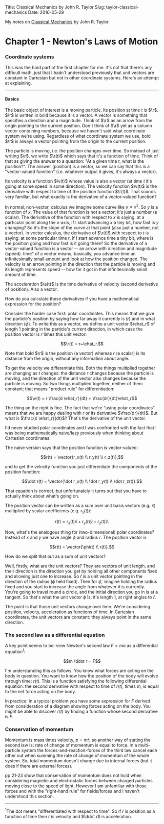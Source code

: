 Title: Classical Mechanics by John R. Taylor
Slug: taylor-classical-mechanics
Date: 2016-05-29


My notes on [Classical Mechanics](http://www.amazon.com/Classical-Mechanics-John-R-Taylor/dp/189138922X) by John R. Taylor.


$$
\newcommand{\vec}{\mathbf}
\newcommand{\ehat}{\vec{\hat e}}
\newcommand{\r}{\vec{r}}
\newcommand{\v}{\vec{v}}
\newcommand{\a}{\vec{a}}
\newcommand{\vector}[1]{\begin{bmatrix}#1\end{bmatrix}}
$$


# Chapter 1 - Newton's Laws of Motion


### Coordinate systems

This was the hard part of the first chapter for me. It's not that there's any
difficult math, just that I hadn't understood previously that unit vectors are
constant in Cartesian but not in other coordinate systems. Here's an attempt at
explaining.

-------------------------------------------------------------------------------

#### Basics

The basic object of interest is a moving particle. Its position at time $t$ is
$\r$. $\r$ is written in bold because it is a vector. A vector is something
that specifies a direction and a magnitude. Think of $\r$ as an arrow from the
origin pointing to the current position. Don't think of $\r$ yet as a column
vector containing numbers, because we haven't said what coordinate system
we're using. Regardless of what coordinate system we use, bold $\r$ is always
a vector pointing from the origin to the current position.

The particle is moving, i.e. the position changes over time. So instead of just
writing $\r$, we write $\r(t)$ which says that it's a function of time. Think
of that as giving the answer to a question: "At a given time $t$, what is the
position?". The answer (position) is a vector, so we can say that this is a
"vector-valued function" (i.e. whatever output it gives, it's always a vector).

Its velocity is a function $\v(t)$ whose value is also a vector (at time $t$
it's going at some speed in some direction). The velocity function $\v(t)$ is
the derivative with respect to time of the position function $\r(t)$. That
sounds very familiar, but what exactly is the derivative of a vector-valued
function?

In normal, non-vector, calculus we imagine some curve like $y = x^2$. So $y$ is
a function of $x$. The value of that function is not a vector; it's just a
number (a scalar). The derivative of the function with respect to $x$ is
saying: at a particular point along the x-axis, if I start advancing $x$ a tiny
bit, how fast is $y$ changing? So it's the slope of the curve at that point
(also just a number, not a vector). In vector calculus, the derivative of
$\r(t)$ with respect to $t$ is saying: at some particular time $t$, if I start
advance time a tiny bit, where is the position going and how fast is it going
there? So the derivative of a vector-valued function is a vector -- an arrow
with direction and magnitude (speed).
time" of a vector means, basically, you advance time an infinitesimally small
amount and look at how the position changed. The velocity is an arrow pointing
in the direction that the particle is moving and its length represents speed --
how far it got in that infinitesimally small amount of time.

The acceleration $\a(t)$ is the time derivative of velocity (second derivative
of position). Also a vector.

How do you calculate these derivatives if you have a mathematical expression
for the position?

Consider the harder case first: polar coordinates. This means that we give the
particle's position by saying how far away it currently is ($r$) and in what
direction ($\phi$). To write this as a vector, we define a unit vector
$\ehat_r$ of length 1 pointing in the particle's current direction, in which
case the position vector is $r$ times this unit vector:

$$\r(t) = r~\ehat_r.$$

Note that bold $\r$ is the position (a vector) whereas $r$ (a scalar) is its
distance from the origin, without any information about angle.

To get the velocity we differentiate this. Both the things multiplied together
are changing as $t$ changes: the distance $r$ changes because the particle is
moving, and the direction of the unit vector also changes because the particle
is moving. So two things multiplied together, neither of them constant; that
means "product rule" for differentiation:

$$\v(t) = r \frac{d \ehat_r}{dt} + \frac{dr}{dt}\ehat_r$$

The thing on the right is fine. The fact that we're "using polar coordinates"
means that we are happy dealing with $r$ or its derivative $\frac{dr}{dt}$. But
what is $\frac{d \ehat_r}{dt}$? That's the derivative of the unit vector.


I'd never studied polar coordinates and I was confronted with the fact that I was being mathematically naive/lazy previously when thinking about Cartesian coordinates.

The naive version says that the position function is vector-valued:

$$r(t) = \vector{r_x(t) \\ r_y(t) \\ r_z(t)},$$

and to get the velocity function you just differentiate the components of the position function:

$$\dot r(t) = \vector{\dot r_x(t) \\ \dot r_y(t) \\ \dot r_z(t)}.$$

That equation is correct, but unfortunately it turns out that you have to actually think about what's going on.

The position vector can be written as a sum over unit basis vectors (e.g. $\hat x$) multiplied by scalar coefficients (e.g. $r_x(t)$):

$$r(t) = r_x(t)\hat x + r_y(t)\hat y + r_z(t)\hat z.$$

Now, what's the analogous thing for (two-dimensional) polar coordinates? Instead of $x$ and $y$ we have angle $\phi$ and radius $r$. The position vector is

$$r(t) = \vector{\phi(t) \\ r(t)}.$$

How do we split that out as a sum of unit vectors?

Well, firstly, what are the unit vectors? They are vectors of unit length, and their direction is the direction you get by holding all other components fixed and allowing just one to increase. So
$\hat r$ is a unit vector pointing in the direction of the radius ($\phi$ held fixed). Then for $\hat \phi$, imagine holding the radius fixed and you start to increase the angle from whatever it is currently. You're going to travel round a circle, and the initial direction you go in is at a tangent. So that's what the unit vector $\hat \phi$ is: it's length 1, at right angles to $\hat r$.

The point is that those unit vectors change over time. We're considering position, velocity, acceleration as functions of time. In Cartesian coordinates, the unit vectors are constant: they always point in the same direction.


### The second law as a differential equation

A key point seems to be: view Newton's second law $F = ma$ as a differential equation<sup>1</sup>:

$$m \ddot r = F$$

I'm understanding this as follows: You know what forces are acting on the body in question. You want to know how the position of the body will evolve through time: $r(t)$. This is a function satisfying the following differential equation: the second derivative with respect to time of $r(t)$, times $m$, is equal to the net force acting on the body.

In practice: in a typical problem you have some expression for $F$ derived from consideration of a diagram showing forces acting on the body. You might be able to discover $r(t)$ by finding a function whose second derivative is $F$.


### Conservation of momentum

Momentum is mass times velocity, $p = m\dot r$, so another way of stating the second law is: rate of change of momentum is equal to force. In a multi-particle system the forces-and-reaction-forces of the third law cancel each other out when summing the rate of change of momentum of the whole system. So, total momentum doesn't change due to internal forces (but it does if there are external forces).

pp 21-23 show that conservation of momentum does not hold when considering magnetic and electrostatic forces between charged particles moving close to the speed of light. However I am unfamiliar with those forces and with the "right-hand rule" for fields/forces and I haven't understood this section.


----------------------------------------------------------------------------

<sup>1</sup>The dot means "differentiated with respect to time". So if $r$ is position as a function of time then $\dot r$ is velocity and $\ddot r$ is acceleration.
